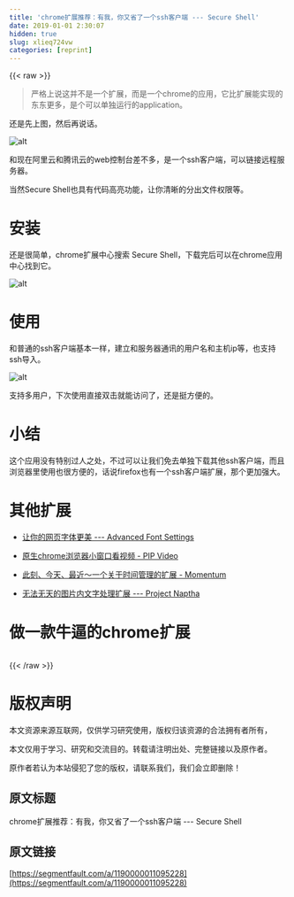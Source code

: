 ```yaml
---
title: 'chrome扩展推荐：有我，你又省了一个ssh客户端 --- Secure Shell' 
date: 2019-01-01 2:30:07
hidden: true
slug: xlieq724vw
categories: [reprint]
---
```


{{< raw >}}

                    
<blockquote><p>严格上说这并不是一个扩展，而是一个chrome的应用，它比扩展能实现的东东更多，是个可以单独运行的application。</p></blockquote>
<p>还是先上图，然后再说话。</p>
<p><span class="img-wrap"><img data-src="/img/remote/1460000011095231" src="https://static.alili.tech/img/remote/1460000011095231" alt="alt" title="alt" style="cursor: pointer; display: inline;"></span></p>
<p>和现在阿里云和腾讯云的web控制台差不多，是一个ssh客户端，可以链接远程服务器。</p>
<p>当然Secure Shell也具有代码高亮功能，让你清晰的分出文件权限等。</p>
<h1 id="articleHeader0">安装</h1>
<p>还是很简单，chrome扩展中心搜索 Secure Shell，下载完后可以在chrome应用中心找到它。</p>
<p><span class="img-wrap"><img data-src="/img/remote/1460000011095232" src="https://static.alili.tech/img/remote/1460000011095232" alt="alt" title="alt" style="cursor: pointer; display: inline;"></span></p>
<h1 id="articleHeader1">使用</h1>
<p>和普通的ssh客户端基本一样，建立和服务器通讯的用户名和主机ip等，也支持ssh导入。</p>
<p><span class="img-wrap"><img data-src="/img/remote/1460000011095233" src="https://static.alili.tech/img/remote/1460000011095233" alt="alt" title="alt" style="cursor: pointer;"></span></p>
<p>支持多用户，下次使用直接双击就能访问了，还是挺方便的。</p>
<h1 id="articleHeader2">小结</h1>
<p>这个应用没有特别过人之处，不过可以让我们免去单独下载其他ssh客户端，而且浏览器里使用也很方便的，话说firefox也有一个ssh客户端扩展，那个更加强大。</p>
<h1 id="articleHeader3">其他扩展</h1>
<ul>
<li><p><a href="https://segmentfault.com/a/1190000011038898">让你的网页字体更美 --- Advanced Font Settings</a></p></li>
<li><p><a href="https://segmentfault.com/a/1190000011067731" target="_blank">原生chrome浏览器小窗口看视频 - PIP Video</a></p></li>
<li><p><a href="https://segmentfault.com/a/1190000011085980">此刻、今天、最近～一个关于时间管理的扩展 - Momentum</a></p></li>
<li><p><a href="https://segmentfault.com/a/1190000011090814" target="_blank">无法无天的图片内文字处理扩展 --- Project Naptha</a></p></li>
</ul>
<h1 id="articleHeader4">做一款牛逼的chrome扩展</h1>
<p><a href="https://segmentfault.com/l/1500000010829720"><span class="img-wrap"><img data-src="/img/remote/1460000011037724" src="https://static.alili.tech/img/remote/1460000011037724" alt="" title="" style="cursor: pointer; display: inline;"></span></a></p>

                
{{< /raw >}}

# 版权声明
本文资源来源互联网，仅供学习研究使用，版权归该资源的合法拥有者所有，

本文仅用于学习、研究和交流目的。转载请注明出处、完整链接以及原作者。

原作者若认为本站侵犯了您的版权，请联系我们，我们会立即删除！

## 原文标题
chrome扩展推荐：有我，你又省了一个ssh客户端 --- Secure Shell

## 原文链接
[https://segmentfault.com/a/1190000011095228](https://segmentfault.com/a/1190000011095228)

